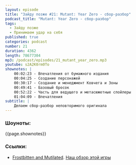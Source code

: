 ```yaml
---
layout: episode
title: "Зайду позже #21: Mutant: Year Zero - сбор-разбор"
podcast_title: "Mutant: Year Zero - сбор-разбор"
tags:
  - Зайду позже
  - Принимаем удар на себя
published: true
categories: podcast
number: 21
duration: 4362
length: 78677304
mp3: /podcast/episodes/21_mutant_year_zero.mp3
youtube: s2A2K0rm0To
shownotes: |
    00:02:23 - Впечатления от бумажного издания
    00:04:25 - Создание персонажей
    00:30:17 - Создание и менеджмент Ковчега и Зоны
    00:49:41 - Базовый бросок
    00:52:22 - Часть для ведущего и метасюжетные спойлеры
    01:04:09 - Впечатления
subtitle: |
    Делаем сбор-разбор неповторимого оригинала
---
```


### Шоуноты:
{{page.shownotes}}

### Ссылки:  
- [Frostbitten and Mutilated](http://www.lotfp.com/store/index.php?route=product/product&product_id=297). [Наш обзор этой игры](/2019-02-13-podcast_2-fandm/)
